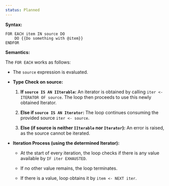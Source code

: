 ```yaml
---
status: Planned
---
```

**Syntax:**

```
FOR EACH item IN source DO
	DO {{Do something with @item}}
ENDFOR
```

**Semantics:**

The `FOR EACH` works as follows:

- The `source` expression is evaluated.

- **Type Check on source:**
    
    1. **If `source IS AN IIterable`:** An iterator is obtained by calling `iter <- ITERATOR OF source`. The loop then proceeds to use this newly obtained Iterator.
    
    2. **Else if `source IS AN Iterator`:** The loop continues consuming the provided source `iter <- source`.
    
    3. **Else (if source is neither `IIterable` nor `Iterator`):** An error is raised, as the source cannot be iterated.

- **Iteration Process (using the determined Iterator):**
    
    - At the start of every iteration, the loop checks if there is any value available by `IF iter EXHAUSTED`.
    
    - If no other value remains, the loop terminates.
    
    - If there is a value, loop obtains it by `item <- NEXT iter`.